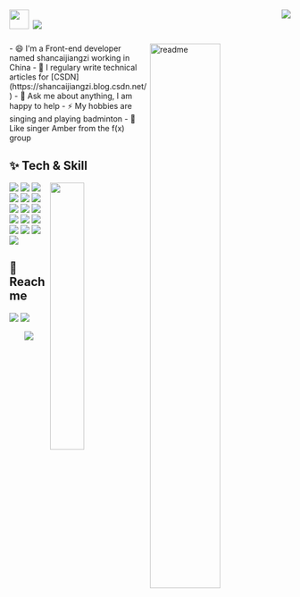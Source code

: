 <h1>
<img width='35' src='https://cdn.jsdelivr.net/gh/yesmore/img/img/pop_cat.gif'/>  <img src='https://readme-typing-svg.herokuapp.com?vCenter=true&height=25&lines=%F0%9D%91%AF%F0%9D%92%86%F0%9D%92%86%F0%9D%92%86%F0%9D%92%86%F0%9D%92%86%F0%9D%92%86%F0%9D%92%86%F0%9D%92%86%F0%9D%92%93%F0%9D%92%86~'/>
  <img align='right' src="https://visitor-badge.glitch.me/badge?page_id=coder-fang.coder-fang" /> 	
</h1>
<img align='right' width='50%' alt='readme' src="https://github-readme-stats.vercel.app/api?username=coder-fang&show_icons=true&theme=react" />
- 😄 I'm a Front-end developer named shancaijiangzi working in China
- 📝 I regulary write technical articles for [CSDN](https://shancaijiangzi.blog.csdn.net/)
- 💬 Ask me about anything, I am happy to help
- ⚡ My hobbies are singing and playing badminton
- 🐰 Like singer Amber from the f(x) group

## ✨ Tech & Skill
<img align='right' width='35%' src='http://github-profile-summary-cards.vercel.app/api/cards/most-commit-language?username=coder-fang&theme=nord_dark'/>
<!-- - 🌱 I'm currently learning Computer Graphics
- 📖 I'm also trying to learn C++ now -->
<p>
	<img src="https://img.shields.io/badge/-HTML5-%23E44D27?style=for-the-badge&logo=html5&logoColor=ffffff"/>
	<img src="https://img.shields.io/badge/-CSS3-%231572B6?style=for-the-badge&logo=css3"/>
	<img src="https://img.shields.io/badge/-JavaScript-%23F7DF1C?style=for-the-badge&logo=javascript&logoColor=000000&labelColor=%23F7DF1C&color=%23FFCE5A"/>
	<img src="https://img.shields.io/badge/-JAVA-%230769AD.svg?style=for-the-badge&logo=java&logoColor=white"/>	
	<img src="https://img.shields.io/badge/jquery-%230769AD.svg?style=for-the-badge&logo=jquery&logoColor=white"/>	
	<img src="https://img.shields.io/badge/-Vue.js-%232c3e50?style=for-the-badge&logo=vuedotjs"/>	
	<img src="https://img.shields.io/badge/-React-%231572B6?style=for-the-badge&logo=react"/>
	<img src="https://img.shields.io/badge/webpack-%238DD6F9.svg?style=for-the-badge&logo=webpack&logoColor=black"/>	
	<img src="https://img.shields.io/badge/vite-%23F24E1E.svg?style=for-the-badge&logo=vite&logoColor=blue"/>
	<img src="https://img.shields.io/badge/NPM-%23000000.svg?style=for-the-badge&logo=npm&logoColor=white"/> 
	<img src="https://img.shields.io/badge/-TypeScript-007ACC?style=for-the-badge&logo=typescript&logoColor=white"/>
	<img src="https://img.shields.io/badge/node.js-6DA55F?style=for-the-badge&logo=node.js&logoColor=white"/>
	<img src="https://img.shields.io/badge/less-2B4C80?style=for-the-badge&logo=less&logoColor=white"/>
	<img src="https://img.shields.io/badge/SASS-hotpink.svg?style=for-the-badge&logo=SASS&logoColor=white"/>
	<img src="https://img.shields.io/badge/-Git-%23F05032?style=for-the-badge&logo=git&logoColor=%23ffffff"/>    
	<img src="https://img.shields.io/badge/mysql-%2300f.svg?style=for-the-badge&logo=mysql&logoColor=white"/>    
</p>

## 🤖 Reach me

[![](https://img.shields.io/badge/dynamic/json?color=da282a&label=github&query=%24.data.totalSubs&suffix=%20fans&url=https%3A%2F%2Fapi.spencerwoo.com%2Fsubstats%2F%3Fsource%3Dgithub%26queryKey%3Dcoder-fang)](https://github.com/coder-fang)
<a href='mailto:1846015350_at_qq.com'><img src='https://img.shields.io/badge/-1846015350@qq.com-911318?style=flat-square&logo=Mail.RU&logoColor=white&labelColor=c14438'/></a> 
<!-- [![](https://img.shields.io/badge/dynamic/json?color=ff69b4&label=bilibili&query=%24.data.totalSubs&suffix=%20fans&url=https%3A%2F%2Fapi.spencerwoo.com%2Fsubstats%2F%3Fsource%3Dbilibili%26queryKey%3D430367967)](https://space.bilibili.com/430367967) -->
<div align='middle'><img src='https://cdn.jsdelivr.net/gh/yesmore/yesmore@output/github-contribution-grid-snake.svg#gh-dark-mode-only'/></div>
